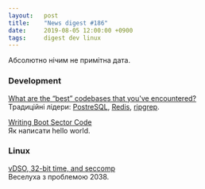 ```yaml
---
layout:   post
title:    "News digest #186"
date:     2019-08-05 12:00:00 +0900
tags:     digest dev linux
---
```


Абсолютно нічим не примітна дата.

<!--
Подивимось, чи зможу я назбирати чогось і чи не буде мені ліньки.
-->

### Development

[What are the “best” codebases that you've encountered?](https://news.ycombinator.com/item?id=20556336)<br/>
Традиційні лідери: [PostreSQL](https://github.com/postgres/postgres), [Redis](https://github.com/antirez/redis/), [ripgrep](https://github.com/BurntSushi/ripgrep).

[Writing Boot Sector Code](https://susam.in/blog/writing-boot-sector-code/)<br/>
Як написати hello world.

### Linux

[vDSO, 32-bit time, and seccomp](https://lwn.net/SubscriberLink/795128/6b8ce4fe54123148/)<br/>
Веселуха з проблемою 2038.
